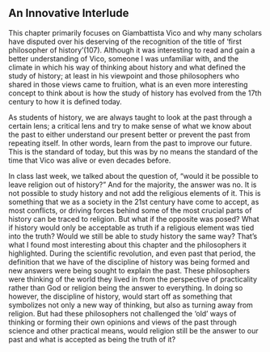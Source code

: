   ## **An Innovative Interlude** ## 

<p> This chapter primarily focuses on Giambattista Vico and why many scholars have disputed over his deserving of the recognition of the title of ‘first philosopher of history’(107). Although it was interesting to read and gain a better understanding of Vico, someone I was unfamiliar with, and the climate in which his way of thinking about history and what defined the study of history; at least in his viewpoint and those philosophers who shared in those views came to fruition, what is an even more interesting concept to think about is how the study of history has evolved from the 17th century to how it is defined today.<p> 
   <p>As students of history, we are always taught to look at the past through a certain lens; a critical lens and try to make sense of what we know about the past to either understand our present better or prevent the past from repeating itself. In other words, learn from the past to improve our future. This is the standard of today, but this was by no means the standard of the time that Vico was alive or even decades before. <p>
  <p>In class last week, we talked about the question of, “would it be possible to leave religion out of history?” And for the majority, the answer was no. It is not possible to study history and not add the religious elements of it. This is something that we as a society in the 21st century have come to accept, as most conflicts, or driving forces behind some of the most crucial parts of history can be traced to religion. But what if the opposite was posed? What if history would only be acceptable as truth if a religious element was tied into the truth? Would we still be able to study history the same way? That’s what I found most interesting about this chapter and the philosophers it highlighted. During the scientific revolution, and even past that period, the definition that we have of the discipline of history was being formed and new answers were being sought to explain the past. These philosophers were thinking of the world they lived in from the perspective of practicality rather than God or religion being the answer to everything. In doing so however, the discipline of history, would start off as something that symbolizes not only a new way of thinking, but also as turning away from religion. But had these philosophers not challenged the ‘old’ ways of thinking or forming their own opinions and views of the past through science and other practical means, would religion still be the answer to our past and what is accepted as being the truth of it?<p> 


